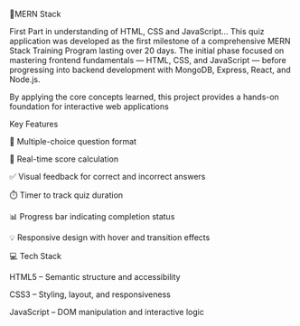 🚀MERN Stack

First Part in understanding of HTML, CSS and JavaScript...
This quiz application was developed as the first milestone of a comprehensive MERN Stack Training Program lasting over 20 days. The initial phase focused on mastering frontend fundamentals — HTML, CSS, and JavaScript — before progressing into backend development with MongoDB, Express, React, and Node.js.

By applying the core concepts learned, this project provides a hands-on foundation for interactive web applications

 Key Features

🎯 Multiple-choice question format

🧠 Real-time score calculation

✅ Visual feedback for correct and incorrect answers

⏱️ Timer to track quiz duration

📊 Progress bar indicating completion status

💡 Responsive design with hover and transition effects

💻 Tech Stack

HTML5 – Semantic structure and accessibility

CSS3 – Styling, layout, and responsiveness

JavaScript – DOM manipulation and interactive logic

